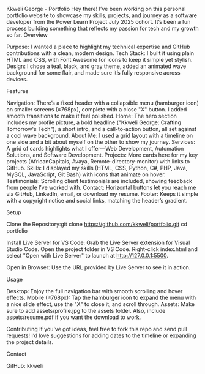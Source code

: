Kkweli George - Portfolio
Hey there! I’ve been working on this personal portfolio website to showcase my skills, projects, and journey as a software developer from the Power Learn Project July 2025 cohort. It’s been a fun process building something that reflects my passion for tech and my growth so far.
Overview

Purpose: I wanted a place to highlight my technical expertise and GitHub contributions with a clean, modern design.
Tech Stack: I built it using plain HTML and CSS, with Font Awesome for icons to keep it simple yet stylish.
Design: I chose a teal, black, and gray theme, added an animated wave background for some flair, and made sure it’s fully responsive across devices.

Features

Navigation: There’s a fixed header with a collapsible menu (hamburger icon) on smaller screens (≤768px), complete with a close "X" button. I added smooth transitions to make it feel polished.
Home: The hero section includes my profile picture, a bold headline ("Kkweli George: Crafting Tomorrow's Tech"), a short intro, and a call-to-action button, all set against a cool wave background.
About Me: I used a grid layout with a timeline on one side and a bit about myself on the other to show my journey.
Services: A grid of cards highlights what I offer—Web Development, Automation Solutions, and Software Development.
Projects: More cards here for my key projects (AfricanCapitals, Avaya, Remote-directory-monitor) with links to GitHub.
Skills: I displayed my skills (HTML, CSS, Python, C#, PHP, Java, MySQL, JavaScript, Git Bash) with icons that animate on hover.
Testimonials: Scrolling client testimonials are included, showing feedback from people I’ve worked with.
Contact: Horizontal buttons let you reach me via GitHub, LinkedIn, email, or download my resume.
Footer: Keeps it simple with a copyright notice and social links, matching the header’s gradient.

Setup

Clone the Repository:git clone https://github.com/kkweli/portfolio.git
cd portfolio


Install Live Server for VS Code:
Grab the Live Server extension for Visual Studio Code.
Open the project folder in VS Code.
Right-click index.html and select "Open with Live Server" to launch at http://127.0.0.1:5500.


Open in Browser:
Use the URL provided by Live Server to see it in action.



Usage

Desktop: Enjoy the full navigation bar with smooth scrolling and hover effects.
Mobile (≤768px): Tap the hamburger icon to expand the menu with a nice slide effect, use the "X" to close it, and scroll through.
Assets: Make sure to add assets/profile.jpg to the assets folder. Also, include assets/resume.pdf if you want the download to work.


Contributing
If you’ve got ideas, feel free to fork this repo and send pull requests! I’d love suggestions for adding dates to the timeline or expanding the project details.

Contact

GitHub: kkweli